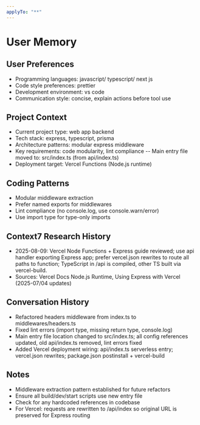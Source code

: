 ```yaml
---
applyTo: "**"
---
```


# User Memory

## User Preferences

- Programming languages: javascript/ typescript/ next js
- Code style preferences: prettier
- Development environment: vs code
- Communication style: concise, explain actions before tool use

## Project Context

- Current project type: web app backend
- Tech stack: express, typescript, prisma
- Architecture patterns: modular express middleware
- Key requirements: code modularity, lint compliance
-- Main entry file moved to: src/index.ts (from api/index.ts)
- Deployment target: Vercel Functions (Node.js runtime)

## Coding Patterns

- Modular middleware extraction
- Prefer named exports for middlewares
- Lint compliance (no console.log, use console.warn/error)
- Use import type for type-only imports

## Context7 Research History

- 2025-08-09: Vercel Node Functions + Express guide reviewed; use api handler exporting Express app; prefer vercel.json rewrites to route all paths to function; TypeScript in /api is compiled, other TS built via vercel-build.
- Sources: Vercel Docs Node.js Runtime, Using Express with Vercel (2025-07/04 updates)

## Conversation History

- Refactored headers middleware from index.ts to middlewares/headers.ts
- Fixed lint errors (import type, missing return type, console.log)
- Main entry file location changed to src/index.ts; all config references updated, old api/index.ts removed, lint errors fixed
- Added Vercel deployment wiring: api/index.ts serverless entry; vercel.json rewrites; package.json postinstall + vercel-build

## Notes

- Middleware extraction pattern established for future refactors
- Ensure all build/dev/start scripts use new entry file
- Check for any hardcoded references in codebase
- For Vercel: requests are rewritten to /api/index so original URL is preserved for Express routing
